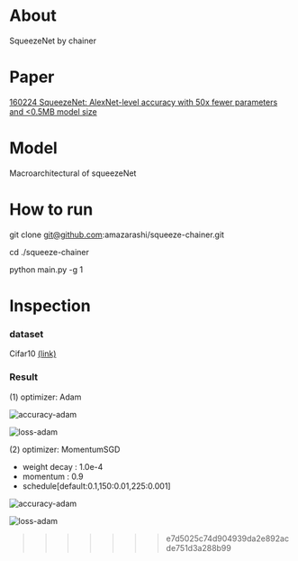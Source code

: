 # About

SqueezeNet by chainer

# Paper

[160224 SqueezeNet: AlexNet-level accuracy with 50x fewer parameters and <0.5MB model size](https://arxiv.org/abs/1602.07360)

# Model

Macroarchitectural of squeezeNet

# How to run

git clone git@github.com:amazarashi/squeeze-chainer.git

cd ./squeeze-chainer

python main.py -g 1

# Inspection

### dataset
Cifar10 [(link)](https://www.cs.toronto.edu/~kriz/cifar.html)

### Result

(1) optimizer: Adam

![accuracy-adam](https://github.com/amazarashi/squeeze-chainer/blob/develop/result/adam/accuracy.png "accuracy")

![loss-adam](https://github.com/amazarashi/squeeze-chainer/blob/develop/result/adam/loss.png "loss")

(2) optimizer: MomentumSGD
  - weight decay : 1.0e-4
  - momentum : 0.9
  - schedule[default:0.1,150:0.01,225:0.001]


![accuracy-adam](https://github.com/amazarashi/squeeze-chainer/blob/develop/result/momsgd/accuracy.png "accuracy")

![loss-adam](https://github.com/amazarashi/squeeze-chainer/blob/develop/result/momsgd/loss.png "loss")
>>>>>>> e7d5025c74d904939da2e892acde751d3a288b99
